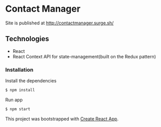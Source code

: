 # Contact Manager

Site is published at http://contactmanager.surge.sh/

## Technologies

- React
- React Context API for state-management(built on the Redux pattern)

### Installation

Install the dependencies

```sh
$ npm install
```

Run app

```sh
$ npm start
```

This project was bootstrapped with [Create React App](https://github.com/facebookincubator/create-react-app).
